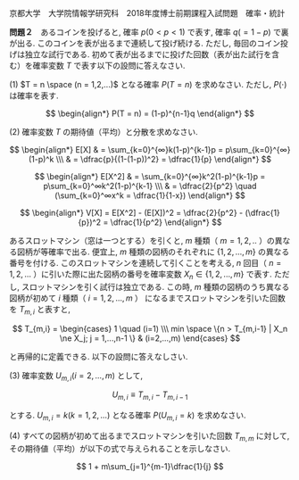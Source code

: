 京都大学　大学院情報学研究科　2018年度博士前期課程入試問題　確率・統計

**問題２**　あるコインを投げると, 確率 $p (0 < p < 1)$ で表す, 確率  $q (=1-p)$ で裏が出る. このコインを表が出るまで連続して投げ続ける. ただし, 毎回のコイン投げは独立な試行である. 初めて表が出るまでに投げた回数（表が出た試行を含む）を確率変数 $T$ で表す以下の設問に答えなさい.

(1) $T = n \space (n = 1,2,...)$ となる確率 $P(T=n)$ を求めなさい. ただし, $P(\cdot)$ は確率を表す.

$$
    \begin{align*}
        P(T = n) = (1-p)^{n-1}q
    \end{align*}
$$

(2) 確率変数 $T$ の期待値（平均）と分散を求めなさい.

$$
    \begin{align*}
        E[X] & = \sum_{k=0}^{∞}k(1-p)^{k-1}p = p\sum_{k=0}^{∞}(1-p)^k \\\
        & = \dfrac{p}{(1-(1-p))^2} = \dfrac{1}{p}
    \end{align*}
$$

$$
    \begin{align*}
        E[X^2] & = \sum_{k=0}^{∞}k^2(1-p)^{k-1}p = p\sum_{k=0}^∞k^2(1-p)^{k-1} \\\ 
        & = \dfrac{2}{p^2} \quad (\sum_{k=0}^∞x^k = \dfrac{1}{1-x})
    \end{align*}
$$

$$
    \begin{align*}
        V[X] = E[X^2] - (E[X])^2 = \dfrac{2}{p^2} - (\dfrac{1}{p})^2 = \dfrac{1}{p^2}
    \end{align*}
$$

あるスロットマシン（窓は一つとする）を引くと, $m$ 種類（ $m=1,2,..$ ）の異なる図柄が等確率で出る. 便宜上, $m$ 種類の図柄のそれぞれに $\{1,2,...,m\}$ の異なる番号を付ける. このスロットマシンを連続して引くことを考える, $n$ 回目（ $n=1,2,...$ ）に引いた際に出た図柄の番号を確率変数 $X_n \in \{1,2,...,m\}$ で表す. ただし, スロットマシンを引く試行は独立である. この時, $m$ 種類の図柄のうち異なる図柄が初めて $i$ 種類（ $i=1,2,...,m$ ） になるまでスロットマシンを引いた回数を $T_{m,i}$ と表すと,

$$
    T_{m,i} = \begin{cases} 1 \quad (i=1) \\\ min \space \{n > T_{m,i-1} | X_n \ne X_j; j = 1,...,n-1 \} & (i=2,...,m) \end{cases}
$$

と再帰的に定義できる. 以下の設問に答えなしさい.

(3) 確率変数 $U_{m,i} (i=2,...,m)$ として, 

$$
    U_{m,i} \equiv T_{m,i} - T_{m,i-1}
$$

とする. $U_{m,i} = k (k=1,2,...)$ となる確率 $P(U_{m,i}=k)$ を求めなさい.

(4) すべての図柄が初めて出るまでスロットマシンを引いた回数 $T_{m,m}$ に対して, その期待値（平均）が以下の式で与えられることを示しなさい.

$$
    1 + m\sum_{j=1}^{m-1}\dfrac{1}{j}
$$
